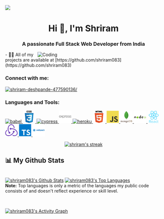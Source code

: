 <img  src="https://www.aaditritechnology.com/images/redesign.gif">
<h1 align="center">Hi 👋, I'm Shriram</h1>
<h3 align="center">A passionate Full Stack Web Developer from India</h3>
<img align="right" alt="Coding" width="400" src="https://lyshtechnology.com/admin/assets/img/animation_images/developer.gif">
- 👨‍💻 All of my projects are available at [https://github.com/shriram083](https://github.com/shriram083)

<h3 align="left">Connect with me:</h3>
<p align="left">
<a href="https://linkedin.com/in/shriram-deshpande-477590136/" target="blank"><img align="center" src="https://raw.githubusercontent.com/rahuldkjain/github-profile-readme-generator/master/src/images/icons/Social/linked-in-alt.svg" alt="shriram-deshpande-477590136/" height="30" width="40" /></a>
</p>

<h3 align="left">Languages and Tools:</h3>
<p align="left"> <a href="https://babeljs.io/" target="_blank" rel="noreferrer"> <img src="https://www.vectorlogo.zone/logos/babeljs/babeljs-icon.svg" alt="babel" width="40" height="40"/> </a> <a href="https://www.w3schools.com/css/" target="_blank" rel="noreferrer"> <img src="https://raw.githubusercontent.com/devicons/devicon/master/icons/css3/css3-original-wordmark.svg" alt="css3" width="40" height="40"/> </a> <a href="https://www.cypress.io" target="_blank" rel="noreferrer"> <img src="https://raw.githubusercontent.com/simple-icons/simple-icons/6e46ec1fc23b60c8fd0d2f2ff46db82e16dbd75f/icons/cypress.svg" alt="cypress" width="40" height="40"/> </a> <a href="https://expressjs.com" target="_blank" rel="noreferrer"> <img src="https://raw.githubusercontent.com/devicons/devicon/master/icons/express/express-original-wordmark.svg" alt="express" width="40" height="40"/> </a> <a href="https://git-scm.com/" target="_blank" rel="noreferrer">  </a> <a href="https://heroku.com" target="_blank" rel="noreferrer"> <img src="https://www.vectorlogo.zone/logos/heroku/heroku-icon.svg" alt="heroku" width="40" height="40"/> </a> <a href="https://www.w3.org/html/" target="_blank" rel="noreferrer"> <img src="https://raw.githubusercontent.com/devicons/devicon/master/icons/html5/html5-original-wordmark.svg" alt="html5" width="40" height="40"/> </a> <a href="https://developer.mozilla.org/en-US/docs/Web/JavaScript" target="_blank" rel="noreferrer"> <img src="https://raw.githubusercontent.com/devicons/devicon/master/icons/javascript/javascript-original.svg" alt="javascript" width="40" height="40"/> </a> <a href="https://www.mongodb.com/" target="_blank" rel="noreferrer"> <img src="https://raw.githubusercontent.com/devicons/devicon/master/icons/mongodb/mongodb-original-wordmark.svg" alt="mongodb" width="40" height="40"/> </a> <a href="https://nodejs.org" target="_blank" rel="noreferrer"> <img src="https://raw.githubusercontent.com/devicons/devicon/master/icons/nodejs/nodejs-original-wordmark.svg" alt="nodejs" width="40" height="40"/> </a> <a href="https://reactjs.org/" target="_blank" rel="noreferrer"> <img src="https://raw.githubusercontent.com/devicons/devicon/master/icons/react/react-original-wordmark.svg" alt="react" width="40" height="40"/> </a> <a href="https://redux.js.org" target="_blank" rel="noreferrer"> <img src="https://raw.githubusercontent.com/devicons/devicon/master/icons/redux/redux-original.svg" alt="redux" width="40" height="40"/> </a> <a href="https://www.typescriptlang.org/" target="_blank" rel="noreferrer"> <img src="https://raw.githubusercontent.com/devicons/devicon/master/icons/typescript/typescript-original.svg" alt="typescript" width="40" height="40"/> </a> <a href="https://webpack.js.org" target="_blank" rel="noreferrer"> <img src="https://raw.githubusercontent.com/devicons/devicon/d00d0969292a6569d45b06d3f350f463a0107b0d/icons/webpack/webpack-original-wordmark.svg" alt="webpack" width="40" height="40"/> </a> </p>


<div >

  <p align="center">
      <a href="https://github.com/shriram083/github-readme-streak-stats">
          <img title="🔥 Get streak stats for your profile at git.io/streak-stats" alt="shriram's streak" src="https://github-readme-streak-stats.herokuapp.com/?user=shriram083&theme=black-ice&hide_border=true&stroke=white&background=#0007ad"/>
      </a>
  </p>
 </div>
 
 ## 📊 My Github Stats
  <br/>
    <a href="https://github.com/shriram083/github-readme-stats"><img alt="shriram083's Github Stats" src="https://github-readme-stats.vercel.app/api?username=shriram083&show_icons=true&count_private=true&theme=react&hide_border=true&bg_color=0D1117" /></a>
  <a href="https://github.com/shriram083/github-readme-stats"><img alt="shriram083's Top Languages" src="https://github-readme-stats.vercel.app/api/top-langs/?username=shriram083&langs_count=8&count_private=true&layout=compact&theme=react&hide_border=true&bg_color=0D1117" /></a>
  <br/>
  <b>Note:</b> Top languages is only a metric of the languages my public code consists of and doesn't reflect experience or skill level.

<br/>
<br/>
<br/>

<a href="https://github.com/shriram083/github-readme-activity-graph"><img alt="shriram083's Activity Graph" src="https://activity-graph.herokuapp.com/graph?username=shriram083&bg_color=0D1117&color=fbf459&line=fbf459&point=FFFFFF&hide_border=true" /></a>

<br/>
